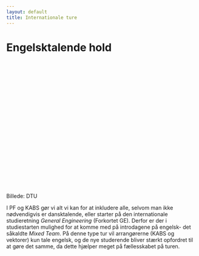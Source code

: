 ```yaml
---
layout: default
title: Internationale ture
---
```


<h1>Engelsktalende hold</h1>
<div id="poster-image" style="height: 335px; background-image: url('/static/img/gekabs.jpg');">
</div>  
<p>
Billede: DTU
</p>
<p>
I PF og KABS gør vi alt vi kan for at inkludere alle, selvom man ikke nødvendigvis er dansktalende, eller starter på den internationale studieretning <em> General Engineering </em> (Forkortet GE). Derfor er der i studiestarten mulighed for at komme med på introdagene på engelsk- det såkaldte <em>Mixed Team</em>. På denne type tur vil arrangørerne (KABS og vektorer) kun tale engelsk, og de nye studerende bliver stærkt opfordret til at gøre det samme, da dette hjælper meget på fællesskabet på turen.
</p>

<!-- OLD (2022 and 2025)
<h2>Mixed trip</h2>
<p>
På et Mixed Trip bliver der lavet et hold af russer fra <em>GE</em>, og folk fra andre studier der har valgt at sige ja til at tage på en engelsktalende tur. Mixed trip har til formål at blande mennesker med forskellig baggrund, og tillade at ikke-dansktalende russer møder russer fra andre studier og vice versa. Størrelsen på disse ture er ikke fastlagt på nuværende tidspunkt, og antallet af vektorer kan derfor ikke angives. Vektorerne på Mixed Trip-ture er fra både <em>GE</em> og andre studieretninger. <br><br>
Det første Mixed Trip blev afholdt i 2019.
</p>


<p>
I PF og KABS gør vi alt for at inkuderer alle, selvom man nødvendigvis ikke er dansktalende og starter på vores internationale studie <em>General Engineering (GE)</em>, derfor er der i PF-studiestarten mulighed for at komme på en international studietur. Denne tur er den såkaldte <em>Mixed Trip</em>. På turen vil arrangørerne (KABS, vektorer, bumser) kun snakke engelsk, og russerne er stærkt opfordret til at gøre det samme, da det hjælper meget med fællesskabet på turen. Udover dette fungerer turen meget som de andre tværfaglig rusture, som oftest bliver afholdt på DTU.
</p>

<h2>Mixed trip</h2>
<p>
I 2019 blev der forsøgt med den første Mixed trip. Mixed trip fungerer som en tur med både danske og internationale. Det vil sige at der vil blive lavet et rusturshold af russer fra <em>GE</em> og russer fra andre studier der har valgt at sige ja til at tage på en engelsktalende tur. Dette er et forsøg på at blande flere mennesker med forskellige baggrunden og tillade, de ikke dansktalende russer, at møde russer fra andre studier på DTU og omvendt. Størrelsen af disse ture er mindre fastlagt på nuværende tidspunkt og derfor kan antallet af vektorer og bumser ikke angives. Der er på disse ture både vektorer fra <em>GE</em> og vektorer fra andre studier igen også for at skabe en blanding af folk.
</p>
-->

